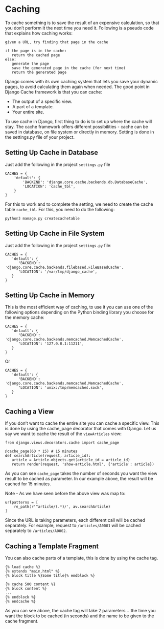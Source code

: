 # Caching

To cache something is to save the result of an expensive calculation, so that you don’t perform it the next time you need it. Following is a pseudo code that explains how caching works:

    given a URL, try finding that page in the cache
    
    if the page is in the cache:
       return the cached page
    else:
       generate the page
       save the generated page in the cache (for next time)
       return the generated page

Django comes with its own caching system that lets you save your dynamic pages, to avoid calculating them again when needed. The good point in Django Cache framework is that you can cache:

- The output of a specific view.
- A part of a template.
- Your entire site.

To use cache in Django, first thing to do is to set up where the cache will stay. The cache framework offers different possibilities - cache can be saved in database, on file system or directly in memory. Setting is done in the settings.py file of your project.

## Setting Up Cache in Database

Just add the following in the project `settings.py` file

    CACHES = {
        'default': {
            'BACKEND': 'django.core.cache.backends.db.DatabaseCache',
            'LOCATION': 'cache_tbl',
        }
    }

For this to work and to complete the setting, we need to create the cache table `cache_tbl`. For this, you need to do the following:

    python3 manage.py createcachetable


## Setting Up Cache in File System

Just add the following in the project `settings.py` file:

    CACHES = {
       'default': {
          'BACKEND': 'django.core.cache.backends.filebased.FileBasedCache',
          'LOCATION': '/var/tmp/django_cache',
       }
    }

## Setting Up Cache in Memory

This is the most efficient way of caching, to use it you can use one of the following options depending on the Python binding library you choose for the memory cache:

    CACHES = {
       'default': {
          'BACKEND': 'django.core.cache.backends.memcached.MemcachedCache',
          'LOCATION': '127.0.0.1:11211',
       }
    }

Or

    CACHES = {
       'default': {
          'BACKEND': 'django.core.cache.backends.memcached.MemcachedCache',
          'LOCATION': 'unix:/tmp/memcached.sock',
       }
    }

## Caching a View

If you don’t want to cache the entire site you can cache a specific view. This is done by using the cache_page decorator that comes with Django. Let us say we want to cache the result of the `viewArticles` view:

    from django.views.decorators.cache import cache_page
    
    @cache_page(60 * 15) # 15 minutes
    def searchArticle(request, article_id):
       article = Article.objects.get(article_id = article_id)
       return render(request, 'show-article.html', {'article': article})

As you can see `cache_page` takes the number of seconds you want the view result to be cached as parameter. In our example above, the result will be cached for 15 minutes.

Note - As we have seen before the above view was map to:

    urlpatterns = [
        re_path(r'^article/(.*)/', av.searchArticle)
    ]

Since the URL is taking parameters, each different call will be cached separately. For example, request to `/articles/A0001` will be cached separately to `/articles/A0002`.

## Caching a Template Fragment

You can also cache parts of a template, this is done by using the cache tag. 

    {% load cache %}
    {% extends "main.html" %}
    {% block title %}Some title{% endblock %}

    {% cache 500 content %}
    {% block content %}
    ...
    {% endblock %}
    {% endcache %}

As you can see above, the cache tag will take 2 parameters − the time you want the block to be cached (in seconds) and the name to be given to the cache fragment.